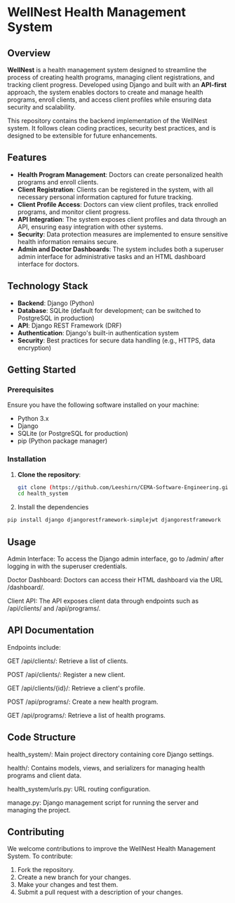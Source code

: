 # **WellNest Health Management System**

## Overview

**WellNest** is a health management system designed to streamline the process of creating health programs, managing client registrations, and tracking client progress. Developed using Django and built with an **API-first** approach, the system enables doctors to create and manage health programs, enroll clients, and access client profiles while ensuring data security and scalability.

This repository contains the backend implementation of the WellNest system. It follows clean coding practices, security best practices, and is designed to be extensible for future enhancements.

## Features

- **Health Program Management**: Doctors can create personalized health programs and enroll clients.
- **Client Registration**: Clients can be registered in the system, with all necessary personal information captured for future tracking.
- **Client Profile Access**: Doctors can view client profiles, track enrolled programs, and monitor client progress.
- **API Integration**: The system exposes client profiles and data through an API, ensuring easy integration with other systems.
- **Security**: Data protection measures are implemented to ensure sensitive health information remains secure.
- **Admin and Doctor Dashboards**: The system includes both a superuser admin interface for administrative tasks and an HTML dashboard interface for doctors.

## Technology Stack

- **Backend**: Django (Python)
- **Database**: SQLite (default for development; can be switched to PostgreSQL in production)
- **API**: Django REST Framework (DRF)
- **Authentication**: Django's built-in authentication system
- **Security**: Best practices for secure data handling (e.g., HTTPS, data encryption)

## Getting Started

### Prerequisites

Ensure you have the following software installed on your machine:

- Python 3.x
- Django
- SQLite (or PostgreSQL for production)
- pip (Python package manager)

### Installation

1. **Clone the repository**:
   ```bash
   git clone (https://github.com/Leeshirn/CEMA-Software-Engineering.git)
   cd health_system
   ```
2. Install the dependencies
```bash
pip install django djangorestframework-simplejwt djangorestframework
```
## Usage
Admin Interface: To access the Django admin interface, go to /admin/ after logging in with the superuser credentials.

Doctor Dashboard: Doctors can access their HTML dashboard via the URL /dashboard/.

Client API: The API exposes client data through endpoints such as /api/clients/ and /api/programs/.

## API Documentation
Endpoints include:

GET /api/clients/: Retrieve a list of clients.

POST /api/clients/: Register a new client.

GET /api/clients/{id}/: Retrieve a client's profile.

POST /api/programs/: Create a new health program.

GET /api/programs/: Retrieve a list of health programs.

## Code Structure
health_system/: Main project directory containing core Django settings.

health/: Contains models, views, and serializers for managing health programs and client data.

health_system/urls.py: URL routing configuration.

manage.py: Django management script for running the server and managing the project.

## Contributing
We welcome contributions to improve the WellNest Health Management System. To contribute:

1. Fork the repository.
2. Create a new branch for your changes.
3. Make your changes and test them.
4. Submit a pull request with a description of your changes.

